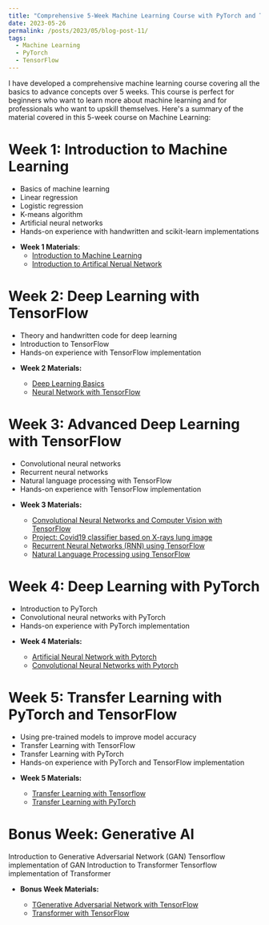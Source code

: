 ```yaml
---
title: "Comprehensive 5-Week Machine Learning Course with PyTorch and TensorFlow"
date: 2023-05-26
permalink: /posts/2023/05/blog-post-11/
tags:
  - Machine Learning
  - PyTorch
  - TensorFlow
---
```


I have developed a comprehensive machine learning course covering all the basics to advance concepts over 5 weeks. This course is perfect for beginners who want to learn more about machine learning and for professionals who want to upskill themselves. Here's a summary of the material covered in this 5-week course on Machine Learning:

# Week 1: Introduction to Machine Learning

- Basics of machine learning
- Linear regression
- Logistic regression
- K-means algorithm
- Artificial neural networks
- Hands-on experience with handwritten and scikit-learn implementations

* **Week 1 Materials**:
  - [Introduction to Machine Learning](https://arminnorouzi.github.io/posts/2023/04/blog-post-1/)
  - [Introduction to Artifical Nerual Network](https://arminnorouzi.github.io/posts/2023/04/blog-post-2/)

# Week 2: Deep Learning with TensorFlow

- Theory and handwritten code for deep learning
- Introduction to TensorFlow
- Hands-on experience with TensorFlow implementation

* **Week 2 Materials:**

  - [Deep Learning Basics](https://arminnorouzi.github.io/posts/2023/05/blog-post-1/)
  - [Neural Network with TensorFlow](https://arminnorouzi.github.io/posts/2023/05/blog-post-2/)

# Week 3: Advanced Deep Learning with TensorFlow

- Convolutional neural networks
- Recurrent neural networks
- Natural language processing with TensorFlow
- Hands-on experience with TensorFlow implementation

* **Week 3 Materials:**

  - [Convolutional Neural Networks and Computer Vision with TensorFlow](https://arminnorouzi.github.io/posts/2023/05/blog-post-3/)
  - [Project: Covid19 classifier based on X-rays lung image](https://arminnorouzi.github.io/posts/2023/05/blog-post-4/)
  - [Recurrent Neural Networks (RNN) using TensorFlow](https://arminnorouzi.github.io/posts/2023/05/blog-post-5/)
  - [Natural Language Processing using TensorFlow](https://arminnorouzi.github.io/posts/2023/05/blog-post-6/)

# Week 4: Deep Learning with PyTorch

- Introduction to PyTorch
- Convolutional neural networks with PyTorch
- Hands-on experience with PyTorch implementation

* **Week 4 Materials:**

  - [Artificial Neural Network with Pytorch](https://arminnorouzi.github.io/posts/2023/05/blog-post-7/)
  - [Convolutional Neural Networks with Pytorch](https://arminnorouzi.github.io/posts/2023/05/blog-post-8/)

# Week 5: Transfer Learning with PyTorch and TensorFlow

- Using pre-trained models to improve model accuracy
- Transfer Learning with TensorFlow
- Transfer Learning with PyTorch
- Hands-on experience with PyTorch and TensorFlow implementation

* **Week 5 Materials:**

  - [Transfer Learning with Tensorflow](https://arminnorouzi.github.io/posts/2023/05/blog-post-9/)
  - [Transfer Learning with PyTorch](https://arminnorouzi.github.io/posts/2023/05/blog-post-10/)

# Bonus Week: Generative AI

Introduction to Generative Adversarial Network (GAN)
Tensorflow implementation of GAN
Introduction to Transformer
Tensorflow implementation of Transformer

- **Bonus Week Materials:**

  - [TGenerative Adversarial Network with TensorFlow](https://arminnorouzi.github.io/posts/2023/05/blog-post-12/)
  - [Transformer with TensorFlow](https://arminnorouzi.github.io/posts/2023/05/blog-post-13/)
